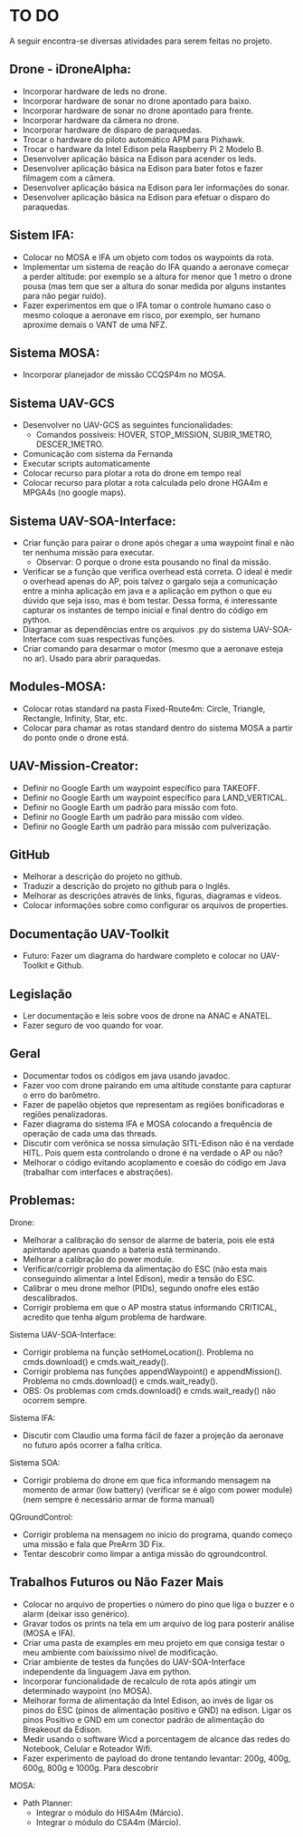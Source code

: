 # TO DO

A seguir encontra-se diversas atividades para serem feitas no projeto.

## Drone - iDroneAlpha:

* Incorporar hardware de leds no drone.
* Incorporar hardware de sonar no drone apontado para baixo.
* Incorporar hardware de sonar no drone apontado para frente.
* Incorporar hardware da câmera no drone.
* Incorporar hardware de disparo de paraquedas.
* Trocar o hardware do piloto automático APM para Pixhawk.
* Trocar o hardware da Intel Edison pela Raspberry Pi 2 Modelo B.
* Desenvolver aplicação básica na Edison para acender os leds.
* Desenvolver aplicação básica na Edison para bater fotos e fazer filmagem com a câmera.
* Desenvolver aplicação básica na Edison para ler informações do sonar.
* Desenvolver aplicação básica na Edison para efetuar o disparo do paraquedas.

## Sistem IFA:

* Colocar no MOSA e IFA um objeto com todos os waypoints da rota.
* Implementar um sistema de reação do IFA quando a aeronave começar a perder altitude: por exemplo se a altura for menor que 1 metro o drone pousa (mas tem que ser a altura do sonar medida por alguns instantes para não pegar ruído).
* Fazer experimentos em que o IFA tomar o controle humano caso o mesmo coloque a aeronave em risco, por exemplo, ser humano aproxime demais o VANT de uma NFZ.

## Sistema MOSA:

* Incorporar planejador de missão CCQSP4m no MOSA.

## Sistema UAV-GCS

* Desenvolver no UAV-GCS as seguintes funcionalidades: 
	+ Comandos possíveis: HOVER, STOP_MISSION, SUBIR_1METRO, DESCER_1METRO.
* Comunicação com sistema da Fernanda
* Executar scripts automaticamente
* Colocar recurso para plotar a rota do drone em tempo real
* Colocar recurso para plotar a rota calculada pelo drone HGA4m e MPGA4s (no google maps).

## Sistema UAV-SOA-Interface:

* Criar função para pairar o drone após chegar a uma waypoint final e não ter nenhuma missão para executar.
    + Observar: O porque o drone esta pousando no final da missão.
* Verificar se a função que verifica overhead está correta. O ideal é medir o overhead apenas do AP, pois talvez o gargalo seja a comunicação entre a minha aplicação em java e a aplicação em python o que eu dúvido que seja isso, mas é bom testar. Dessa forma, é interessante capturar os instantes de tempo inicial e final dentro do código em python.
* Diagramar as dependências entre os arquivos .py do sistema UAV-SOA-Interface com suas respectivas funções.
* Criar comando para desarmar o motor (mesmo que a aeronave esteja no ar). Usado para abrir paraquedas.

## Modules-MOSA:

* Colocar rotas standard na pasta Fixed-Route4m: Circle, Triangle, Rectangle, Infinity, Star, etc.
* Colocar para chamar as rotas standard dentro do sistema MOSA a partir do ponto onde o drone está.

## UAV-Mission-Creator:

* Definir no Google Earth um waypoint específico para TAKEOFF.
* Definir no Google Earth um waypoint específico para LAND_VERTICAL.
* Definir no Google Earth um padrão para missão com foto.
* Definir no Google Earth um padrão para missão com vídeo.
* Definir no Google Earth um padrão para missão com pulverização.

## GitHub

* Melhorar a descrição do projeto no github.
* Traduzir a descrição do projeto no github para o Inglês.
* Melhorar as descrições através de links, figuras, diagramas e vídeos.
* Colocar informações sobre como configurar os arquivos de properties.

## Documentação UAV-Toolkit

* Futuro: Fazer um diagrama do hardware completo e colocar no UAV-Toolkit e Github.

## Legislação

* Ler documentação e leis sobre voos de drone na ANAC e ANATEL. 
* Fazer seguro de voo quando for voar.

## Geral

* Documentar todos os códigos em java usando javadoc.
* Fazer voo com drone pairando em uma altitude constante para capturar o erro do barômetro.
* Fazer de papelão objetos que representam as regiões bonificadoras e regiões penalizadoras.
* Fazer diagrama do sistema IFA e MOSA colocando a frequência de operação de cada uma das threads.
* Discutir com verônica se nossa simulação SITL-Edison não é na verdade HITL. Pois quem esta controlando o drone é na verdade o AP ou não?
* Melhorar o código evitando acoplamento e coesão do código em Java (trabalhar com interfaces e abstrações).

## Problemas:

Drone:
* Melhorar a calibração do sensor de alarme de bateria, pois ele está apintando apenas quando a bateria está terminando.
* Melhorar a calibração do power module.
* Verificar/corrigir problema da alimentação do ESC (não esta mais conseguindo alimentar a Intel Edison), medir a tensão do ESC.
* Calibrar o meu drone melhor (PIDs), segundo onofre eles estão descalibrados.
* Corrigir problema em que o AP mostra status informando CRITICAL, acredito que tenha algum problema de hardware.

Sistema UAV-SOA-Interface:
* Corrigir problema na função setHomeLocation(). Problema no cmds.download() e cmds.wait_ready().
* Corrigir problema nas funções appendWaypoint() e appendMission(). Problema no cmds.download() e cmds.wait_ready().
* OBS: Os problemas com cmds.download() e cmds.wait_ready() não ocorrem sempre. 

Sistema IFA:
* Discutir com Claudio uma forma fácil de fazer a projeção da aeronave no futuro após ocorrer a falha crítica.

Sistema SOA:
* Corrigir problema do drone em que fica informando mensagem na momento de armar (low battery) (verificar se é algo com power module) (nem sempre é necessário armar de forma manual)

QGroundControl:
* Corrigir problema na mensagem no início do programa, quando começo uma missão e fala que PreArm 3D Fix.
* Tentar descobrir como limpar a antiga missão do qgroundcontrol.

## Trabalhos Futuros ou Não Fazer Mais

* Colocar no arquivo de properties o número do pino que liga o buzzer e o alarm (deixar isso genérico).
* Gravar todos os prints na tela em um arquivo de log para posterir análise (MOSA e IFA).
* Criar uma pasta de examples em meu projeto em que consiga testar o meu ambiente com baixíssimo nível de modificação. 
* Criar ambiente de testes da funções do UAV-SOA-Interface independente da linguagem Java em python. 
* Incorporar funcionalidade de recalculo de rota após atingir um determinado waypoint (no MOSA).
* Melhorar forma de alimentação da Intel Edison, ao invés de ligar os pinos do ESC (pinos de alimentação positivo e GND) na edison. Ligar os pinos Positivo e GND em um conector padrão de alimentação do Breakeout da Edison.
* Medir usando o software Wicd a porcentagem de alcance das redes do Notebook, Celular e Roteador Wifi.
* Fazer experimento de payload do drone tentando levantar: 200g, 400g, 600g, 800g e 1000g. Para descobrir 

MOSA:
* Path Planner:
	* Integrar o módulo do HISA4m (Márcio).
	* Integrar o módulo do CSA4m (Márcio).
